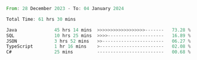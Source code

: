 <!--<div align=center><img src="https://leetcard.jacoblin.cool/CalvinWan0101"></div>-->

<!--START_SECTION:waka-->

```rust
From: 28 December 2023 - To: 04 January 2024

Total Time: 61 hrs 30 mins

Java              45 hrs 14 mins  >>>>>>>>>>>>>>>>>>-------   73.28 %
SQL               10 hrs 25 mins  >>>>---------------------   16.89 %
JSON              3 hrs 52 mins   >>-----------------------   06.27 %
TypeScript        1 hr 16 mins    >------------------------   02.08 %
C#                25 mins         -------------------------   00.68 %
```

<!--END_SECTION:waka-->
